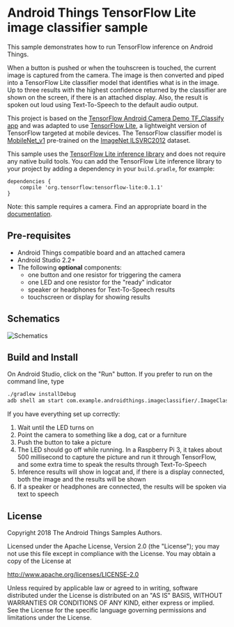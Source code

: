 # Android Things TensorFlow Lite image classifier sample

This sample demonstrates how to run TensorFlow inference on Android Things.

When a button is pushed or when the touhscreen is touched, the current image is captured from the
camera. The image is then converted and piped into a TensorFlow Lite classifier model that
identifies what is in the image. Up to three results with the highest confidence returned by the
classifier are shown on the screen, if there is an attached display. Also, the result is spoken out
loud using Text-To-Speech to the default audio output.

This project is based on the
[TensorFlow Android Camera Demo TF_Classify app](https://github.com/tensorflow/tensorflow/blob/master/tensorflow/examples/android/)
and was adapted to use [TensorFlow Lite](https://www.tensorflow.org/mobile/tflite/), a lightweight version of TensorFlow targeted at mobile
devices. The TensorFlow classifier model is
[MobileNet\_v1](https://github.com/tensorflow/models/blob/master/research/slim/nets/mobilenet_v1.md)
pre-trained on the [ImageNet ILSVRC2012](http://www.image-net.org/challenges/LSVRC/2012/) dataset.

This sample uses the [TensorFlow Lite inference library](https://bintray.com/google/tensorflow/tensorflow-lite)
and does not require any native build tools. You can add the TensorFlow Lite inference library to
your project by adding a dependency in your `build.gradle`, for example:
```
dependencies {
    compile 'org.tensorflow:tensorflow-lite:0.1.1'
}
```

Note: this sample requires a camera. Find an appropriate board in the
[documentation](https://developer.android.com/things/hardware/developer-kits.html).

## Pre-requisites

- Android Things compatible board and an attached camera
- Android Studio 2.2+
- The following **optional** components:
    - one button and one resistor for triggering the camera
    - one LED and one resistor for the "ready" indicator 
    - speaker or headphones for Text-To-Speech results
    - touchscreen or display for showing results

## Schematics

![Schematics](rpi3_schematics_tf.png)

## Build and Install

On Android Studio, click on the "Run" button.
If you prefer to run on the command line, type
```bash
./gradlew installDebug
adb shell am start com.example.androidthings.imageclassifier/.ImageClassifierActivity
```

If you have everything set up correctly:

1. Wait until the LED turns on
1. Point the camera to something like a dog, cat or a furniture
1. Push the button to take a picture
1. The LED should go off while running. In a Raspberry Pi 3, it takes about 500 millisecond to
   capture the picture and run it through TensorFlow, and some extra time to speak the results
   through Text-To-Speech
1. Inference results will show in logcat and, if there is a display connected,
   both the image and the results will be shown
1. If a speaker or headphones are connected, the results will be spoken via
   text to speech

## License

Copyright 2018 The Android Things Samples Authors.

Licensed under the Apache License, Version 2.0 (the "License");
you may not use this file except in compliance with the License.
You may obtain a copy of the License at

  http://www.apache.org/licenses/LICENSE-2.0

Unless required by applicable law or agreed to in writing, software
distributed under the License is distributed on an "AS IS" BASIS, WITHOUT
WARRANTIES OR CONDITIONS OF ANY KIND, either express or implied.  See the
License for the specific language governing permissions and limitations under
the License.
